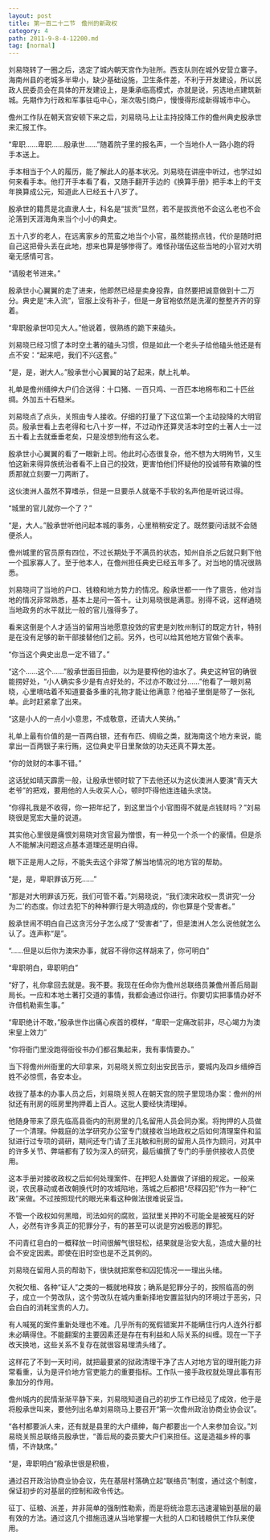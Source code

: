 ```yaml
---
layout: post
title: 第一百二十二节　儋州的新政权
category: 4
path: 2011-9-8-4-12200.md
tag: [normal]
---
```


刘易晓转了一圈之后，选定了城内朝天宫作为驻所。西支队则在城外安营立寨子。海南州县的老城多半卑小，缺少基础设施，卫生条件差，不利于开发建设，所以民政人民委员会在具体的开发建设上，是秉承临高模式，亦就是说，另选地点建筑新城。先期作为行政和军事驻屯中心，渐次吸引商户，慢慢得形成新得城市中心。

儋州工作队在朝天宫安顿下来之后，刘易晓马上让主持投降工作的儋州典史殷承世来汇报工作。

“卑职……卑职……殷承世……”随着院子里的报名声，一个当地仆人一路小跑的将手本送上。

手本相当于个人的履历，能了解此人的基本状况。刘易晓在讲座中听过，也学过如何来看手本。他打开手本看了看，又随手翻开手边的《换算手册》把手本上的干支年换算成公元，知道此人已经五十八岁了。

殷承世的籍贯是北直隶人士，科名是“拔贡”显然，若不是拔贡他不会这么老也不会沦落到天涯海角来当个小小的典史。

五十八岁的老人，在远离家乡的荒蛮之地当个小官，虽然能捞点钱，代价是随时把自己这把骨头丢在此地，想来也算是够惨得了。难怪孙瑞伍这些当地的小官对大明毫无感情可言。

“请殷老爷进来。”

殷承世小心翼翼的走了进来，他即然已经是卖身投靠，自然要把诚意做到十二万分。典史是“未入流”，官服上没有补子，但是一身官袍依然是洗濯的整整齐齐的穿着。

“卑职殷承世叩见大人。”他说着，很熟练的跪下来磕头。

刘易晓已经习惯了本时空土著的磕头习惯，但是如此一个老头子给他磕头他还是有点不安：“起来吧，我们不兴这套。”

“是，是，谢大人。”殷承世小心翼翼的站了起来，献上礼单。

礼单是儋州缙绅大户们合送得：十口猪、一百只鸡、一百匹本地棉布和二十匹丝绸。外加五十石糙米。

刘易晓点了点头，关照由专人接收。仔细的打量了下这位第一个主动投降的大明官员。殷承世看上去老得和七八十岁一样，不过动作还算灵活本时空的土著人士一过五十看上去就垂垂老矣，只是没想到他有这么老。

殷承世小心翼翼的看了一眼新上司。他此时心态很复杂，他不想为大明殉节，又生怕这新来得异族统治者看不上自己的投效，更害怕他们怀疑他的投诚带有欺骗的性质那就立刻要一刀两断了。

这伙澳洲人虽然不算嗜杀，但是一旦要杀人就毫不手软的名声他是听说过得。

“城里的官儿就你一个了？”

“是，大人。”殷承世听他问起本城的事务，心里稍稍安定了。既然要问话就不会随便杀人。

儋州城里的官员原有四位，不过长期处于不满员的状态，知州自杀之后就只剩下他一个孤家寡人了。至于他本人，在儋州担任典史已经五年多了。对当地的情况很熟悉。

刘易晓问了当地的户口、钱粮和地方势力的情况。殷承世都一一作了禀告，他对当地的情况非常熟悉，基本上是问一答十。让刘易晓很是满意。别得不说，这样通晓当地政务的水平就比一般的官儿强得多了。

看来这倒是个人才适当的留用当地愿意投效的官吏是刘牧州制订的既定方针，特别是在没有足够的新干部接替他们之前。另外，也可以给其他地方官做个表率。

“你当这个典史出息一定不错了。”

“这个……这个……”殷承世面目扭曲，以为是要榨他的油水了。典史这种官的确很能捞好处，“小人确实多少是有点好处的，不过亦不敢过分……”他看了一眼刘易晓，心里嘀咕着不知道要备多重的礼物才能让他满意？他袖子里倒是带了一张礼单。此时赶紧拿了出来。

“这是小人的一点小小意思，不成敬意，还请大人笑纳。”

礼单上最有价值的是一百两白银，还有布匹、绸缎之类，就海南这个地方来说，能拿出一百两银子来行贿，这位典史平日里聚敛的功夫还真不算太差。

“你的敛财的本事不错。”

这话犹如晴天霹雳一般，让殷承世顿时软了下去他还以为这伙澳洲人要演“青天大老爷”的把戏，要用他的人头收买人心，顿时吓得他连连磕头求饶。

“你得礼我是不收得，你一把年纪了，到这里当个小官图得不就是点钱财吗？”刘易晓很是宽宏大量的说道。

其实他心里很是痛恨刘易晓对贪官最为憎恨，有一种见一个杀一个的豪情。但是杀人不能解决问题这点基本道理还是明白得。

眼下正是用人之际，不能失去这个非常了解当地情况的地方官的帮助。

“是，是，卑职罪该万死……”

“那是对大明罪该万死，我们可管不着。”刘易晓说，“我们澳宋政权一贯讲究‘一分为二’的态度。你过去犯下的种种罪行是大明造成的，你也算是个受害者。”

殷承世闹不明白自己这贪污分子怎么成了“受害者”了，但是澳洲人怎么说他就怎么认了。连声称“是”。

“……但是以后你为澳宋办事，就容不得你这样胡来了，你可明白”

“卑职明白，卑职明白”

“好了，礼你拿回去就是。我不要。我现在任命你为儋州总联络员兼儋州善后局副局长。一应和本地土著打交道的事情，我都会通过你进行。你要切实把事情办好不许借机勒索生事。”

“卑职绝计不敢，”殷承世作出痛心疾首的模样，“卑职一定痛改前非，尽心竭力为澳宋皇上效力”

“你将衙门里没跑得衙役书办们都召集起来，我有事情要办。”

当下将儋州州衙里的大印拿来，刘易晓关照立刻出安民告示，要城内及四乡缙绅百姓不必惊慌，各安本业。

收拢了基本的办事人员之后，刘易晓关照人在朝天宫的院子里现场办案：儋州的州狱还有刑房的班房里拘押着上百人。这批人要经快清理掉。

他随身带来了原先临高县衙内的刑房里的几名留用人员会同办案。将拘押的人员做了一个清理。仲裁庭的法学研究办公室专门就接收当地政权之后如何清理案件和监狱进行过专项的调研，期间还专门请了王兆敏和刑房的留用人员作为顾问，对其中的许多关节、弊端都有了较为深入的研究，最后编撰了专门的手册供接收人员使用。

这本手册对接收政权之后如何处理案件、在押犯人处置做了详细的规定。一般来说，农民暴动或者改朝换代时的攻城陷地，落城之后都把“尽释囚犯”作为一种“仁政”来做。不过按照现代的眼光来看这种做法很难说妥当。

不管一个政权如何黑暗，司法如何的腐败，监狱里关押的不可能全是被冤枉的好人，必然有许多真正的犯罪分子，有的甚至可以说是穷凶极恶的罪犯。

不问青红皂白的一概释放一时间很解气很轻松，结果就是治安大乱，造成大量的社会不安定因素。即使在旧时空也是不乏其例的。

刘易晓在留用人员的帮助下，很快就把案卷和囚犯情况一一理出头绪。

欠税欠租、各种“证人”之类的一概就地释放；确系是犯罪分子的，按照临高的例子，成立一个劳改队，这个劳改队在城内重新择地安置监狱内的环境过于恶劣，只会白白的消耗宝贵的人力。

有人喊冤的案件重新处理也不难。几乎所有的冤假错案并不能瞒住行内人连外行都未必瞒得住。不能翻案的主要因素还是存在有利益和人际关系的纠缠。现在一下子改天换地，这些关系不复存在就很容易理清头绪了。

这样花了不到一天时间，就把最要紧的狱政清理干净了古人对地方官的理刑能力非常看重，认为是评价地方官吏能力的重要指标。工作队一接手政权就处理此事有形象加分的作用。

儋州城内的民情渐渐平静下来，刘易晓知道自己的初步工作已经见了成效，他于是将殷承世叫来，要他列出名单刘易晓马上要召开“第一次儋州政治协商业协会议”。

“各村都要派人来，还有就是县里的大户缙绅，每户都要出一个人来参加会议。”刘易晓关照总联络员殷承世，“善后局的委员要大户们来担任。这是造福乡梓的事情，不许缺席。”

“是，卑职明白”殷承世很是积极，

通过召开政治协商业协会议，先在基层村落确立起“联络员”制度，通过这个制度，保证初步的对基层的控制和政令传达。

征丁、征粮、派差，并非简单的强制性勒索，而是将统治意志迅速灌输到基层的最有效的方法。通过这几个措施迅速从当地掌握一大批的人口和钱粮供工作队来使用。